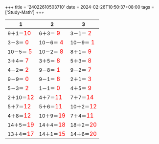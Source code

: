 +++ 
title = '24022610503710' 
date = 2024-02-26T10:50:37+08:00 
tags = ['Study-Math'] 
+++ 

1 | 2 | 3 
-- | -- | -- 
9＋1＝<font color=red size=4>10</font> | 6＋3＝<font color=red size=4> 9</font> | 3－1＝<font color=red size=4> 2</font> 
3－3＝<font color=red size=4> 0</font> | 10－6＝<font color=red size=4> 4</font> | 10－9＝<font color=red size=4> 1</font> 
10－5＝<font color=red size=4> 5</font> | 10－2＝<font color=red size=4> 8</font> | 8＋1＝<font color=red size=4> 9</font> 
3＋4＝<font color=red size=4> 7</font> | 3＋5＝<font color=red size=4> 8</font> | 5＋3＝<font color=red size=4> 8</font> 
4－2＝<font color=red size=4> 2</font> | 9－8＝<font color=red size=4> 1</font> | 9－2＝<font color=red size=4> 7</font> 
9－9＝<font color=red size=4> 0</font> | 9－1＝<font color=red size=4> 8</font> | 2＋1＝<font color=red size=4> 3</font> 
5－3＝<font color=red size=4> 2</font> | 1－1＝<font color=red size=4> 0</font> | 4＋5＝<font color=red size=4> 9</font> 
2＋10＝<font color=red size=4>12</font> | 4＋7＝<font color=red size=4>11</font> | 7＋7＝<font color=red size=4>14</font> 
5＋7＝<font color=red size=4>12</font> | 5＋6＝<font color=red size=4>11</font> | 10＋2＝<font color=red size=4>12</font> 
4＋8＝<font color=red size=4>12</font> | 10＋9＝<font color=red size=4>19</font> | 7＋4＝<font color=red size=4>11</font> 
14＋5＝<font color=red size=4>19</font> | 14＋4＝<font color=red size=4>18</font> | 18＋2＝<font color=red size=4>20</font> 
13＋4＝<font color=red size=4>17</font> | 14＋1＝<font color=red size=4>15</font> | 14＋6＝<font color=red size=4>20</font> 

